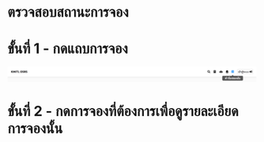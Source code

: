 # ตรวจสอบสถานะการจอง

# ขั้นที่ 1 - กดแถบการจอง
![](../../img/navigation-bar/my-reqest-button.png)

# ขั้นที่ 2 - กดการจองที่ต้องการเพื่อดูรายละเอียดการจองนั้น



